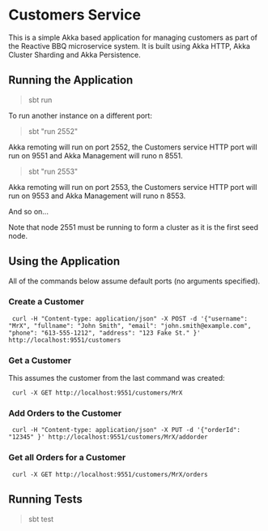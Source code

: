 # Customers Service 

This is a simple Akka based application for managing customers as part of the Reactive BBQ microservice system. It is built using Akka HTTP, Akka Cluster Sharding and Akka Persistence.

## Running the Application

> sbt run

To run another instance on a different port:

> sbt "run 2552"

Akka remoting will run on port 2552, the Customers service HTTP port will run on 9551 and Akka Management will runo n 8551.

> sbt "run 2553"

Akka remoting will run on port 2553, the Customers service HTTP port will run on 9553 and Akka Management will runo n 8553.

And so on...

Note that node 2551 must be running to form a cluster as it is the first seed node.

## Using the Application

All of the commands below assume default ports (no arguments specified).

### Create a Customer

```
 curl -H "Content-type: application/json" -X POST -d '{"username": "MrX", "fullname": "John Smith", "email": "john.smith@example.com", "phone": "613-555-1212", "address": "123 Fake St." }' http://localhost:9551/customers
```

### Get a Customer

This assumes the customer from the last command was created:
```
 curl -X GET http://localhost:9551/customers/MrX
```

### Add Orders to the Customer

```
 curl -H "Content-type: application/json" -X PUT -d '{"orderId": "12345" }' http://localhost:9551/customers/MrX/addorder
```

### Get all Orders for a Customer

```
 curl -X GET http://localhost:9551/customers/MrX/orders
```

## Running Tests

> sbt test